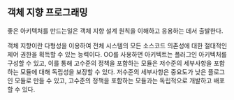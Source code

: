 ## 객체 지향 프로그래밍

좋은 아키텍처를 만드는일은 객체 지향 설계 원칙을 이해하고 응용하는 데서 출발한다.

객체 지향이란 다형성을 이용하여 전체 시스템의 모든 소스코드 의존성에 대한 절대적인 제어 권한을 획득할 수 있는 능력이다. OO를 사용하면 아키텍트는 플러그인 아키텍처를 구성할 수 있고, 이를 통해 고수준의 정책을 포함하는 모듈은 저수준의 세부사항을 포함하는 모듈에 대해 독립성을 보장할 수 있다. 저수준의 세부사항은 중요도가 낮은 플로그인 모듈로 만들 수 있고, 고수준의 정책을 포함하는 모듈과는 독립적으로 개발하고 배포할 수 있다.

